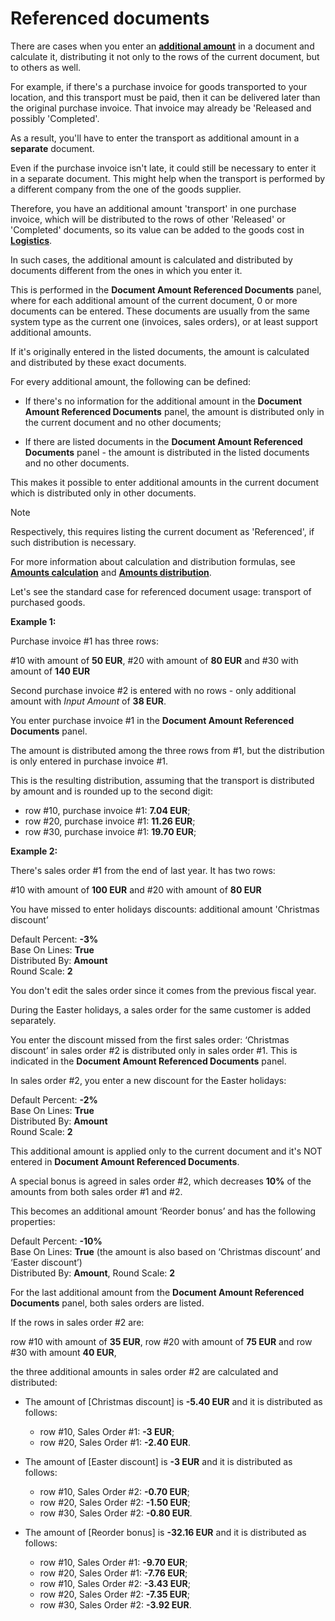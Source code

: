 # Referenced documents

There are cases when you enter an **[additional amount](https://github.com/ErpNetDocs/tech/blob/master/advanced/document-amounts/index.md)** in a document and calculate it, distributing it not only to the rows of the current document, but to others as well. 

For example, if there's a purchase invoice for goods transported to your location, and this transport must be paid, then it can be delivered later than the original purchase invoice. That invoice may already be 'Released and possibly 'Completed'. 

As a result, you'll have to enter the transport as additional amount in a **separate** document.

Even if the purchase invoice isn't late, it could still be necessary to enter it in a separate document. This might help when the transport is performed by a different company from the one of the goods supplier. 

Therefore, you have an additional amount 'transport' in one purchase invoice, which will be distributed to the rows of other 'Released' or 'Completed' documents, so its value can be added to the goods cost in **[Logistics](https://docs.erp.net/tech/modules/logistics/index.html)**.

In such cases, the additional amount is calculated and distributed by documents different from the ones in which you enter it. 

This is performed in the **Document Amount Referenced Documents** panel, where for each additional amount of the current document, 0 or more documents can be entered. These documents are usually from the same system type as the current one (invoices, sales orders), or at least support additional amounts. 

If it's originally entered in the listed documents, the amount is calculated and distributed by these exact documents. 

For every additional amount, the following can be defined:

- If there's no information for the additional amount in the **Document Amount Referenced Documents** panel, the amount is distributed only in the current document and no other documents;

- If there are listed documents in the **Document Amount Referenced Documents** panel - the amount is distributed in the listed documents and no other documents.

This makes it possible to enter additional amounts in the current document which is distributed only in other documents.

> [!NOTE] 
> 
> Respectively, this requires listing the current document as 'Referenced', if such distribution is necessary. 

For more information about calculation and distribution formulas, see **[Amounts calculation](https://docs.erp.net/tech/advanced/document-amounts/amounts-calculation/index.html)** and **[Amounts distribution](https://docs.erp.net/tech/advanced/document-amounts/amounts-distribution/index.html)**.

Let's see the standard case for referenced document usage: transport of purchased goods. 

**Example 1:**

Purchase invoice #1 has three rows: 

#10 with amount of **50 EUR**, #20 with amount of **80 EUR** and #30 with amount of **140 EUR**

Second purchase invoice #2 is entered with no rows - only additional amount with _Input Amount_ of **38 EUR**. 

You enter purchase invoice #1 in the **Document Amount Referenced Documents** panel.

The amount is distributed among the three rows from #1, but the distribution is only entered in purchase invoice #1. 

This is the resulting distribution, assuming that the transport is distributed by amount and is rounded up to the second digit:

- row #10, purchase invoice #1: **7.04 EUR**; <br>
- row #20, purchase invoice #1: **11.26 EUR**; <br>
- row #30, purchase invoice #1: **19.70 EUR**; <br>

**Example 2:**

There's sales order #1 from the end of last year. It has two rows: 

#10 with amount of **100 EUR** and #20 with amount of **80 EUR** 

You have missed to enter holidays discounts: additional amount 'Christmas discount’

Default Percent: **-3%** <br> Base On Lines: **True** <br>  Distributed By: **Amount** <br>  Round Scale: **2** 

You don't edit the sales order since it comes from the previous fiscal year. 

During the Easter holidays, a sales order for the same customer is added separately.

You enter the discount missed from the first sales order: ‘Christmas discount’ in sales order #2 is distributed only in sales order #1. This is indicated in the **Document Amount Referenced Documents** panel. 

In sales order #2, you enter a new discount for the Easter holidays:

Default Percent: **-2%** <br> Base On Lines: **True** <br>  Distributed By: **Amount** <br> Round Scale: **2** 

This additional amount is applied only to the current document and it's NOT entered in **Document Amount Referenced Documents**. 

A special bonus is agreed in sales order #2, which decreases **10%** of the amounts from both sales order #1 and #2. 

This becomes an additional amount ‘Reorder bonus’ and has the following properties: 

Default Percent: **-10%** <br>
Base On Lines: **True** (the amount is also based on ‘Christmas discount’ and ‘Easter discount’) <br> 
Distributed By: **Amount**, Round Scale: **2**

For the last additional amount from the **Document Amount Referenced Documents** panel, both sales orders are listed.

If the rows in sales order #2 are: 

row #10 with amount of **35 EUR**, row #20 with amount of **75 EUR** and row #30 with amount **40 EUR**, 

the three additional amounts in sales order #2 are calculated and distributed:

- The amount of [Christmas discount] is **-5.40 EUR** and it is distributed as follows:

    - row #10, Sales Order #1: **-3 EUR**;<br>
    - row #20, Sales Order #1: **-2.40 EUR**.

- The amount of [Easter discount] is **-3 EUR** and it is distributed as follows:

    - row #10, Sales Order #2: **-0.70 EUR**;
    - row #20, Sales Order #2: **-1.50 EUR**;
    - row #30, Sales Order #2: **-0.80 EUR**.

- The amount of [Reorder bonus] is **-32.16 EUR** and it is distributed as follows:

    - row #10, Sales Order #1: **-9.70 EUR**;
    - row #20, Sales Order #1: **-7.76 EUR**;
    - row #10, Sales Order #2: **-3.43 EUR**;
    - row #20, Sales Order #2: **-7.35 EUR**;
    - row #30, Sales Order #2: **-3.92 EUR**.
